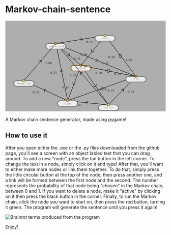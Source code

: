# Markov-chain-sentence

![Image of the graph for the markov chain](https://github.com/28add11/Markov-chain-sentence/blob/main/program.png)

A Markov chain sentence generator, made using pygame!

## How to use it
After you open either the .exe or the .py files downloaded from the github page, you'll see a screen with an object labled test that you can drag around. To add a new "node", press the tan button in the left corner. To change the text in a node, simply click on it and type! After that, you'll want to either make more nodes or link them together. To do that, simply press the little circular button at the top of the node, then press another one, and a link will be formed between the first node and the second. The number represents the probability of that node being "chosen" in the Markov chain, between 0 and 1. If you want to delete a node, make it "active" by clicking on it then press the black button in the corner. Finally, to run the Markov chain, click the node you want to start on, then press the red button, turning it green. The program will generate the sentence until you press it again!

![Brainrot terms produced from the program](https://cloud-n8earfurz-hack-club-bot.vercel.app/0image.png)

Enjoy!